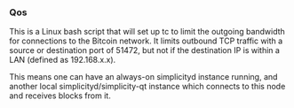 ### Qos ###

This is a Linux bash script that will set up tc to limit the outgoing bandwidth for connections to the Bitcoin network. It limits outbound TCP traffic with a source or destination port of 51472, but not if the destination IP is within a LAN (defined as 192.168.x.x).

This means one can have an always-on simplicityd instance running, and another local simplicityd/simplicity-qt instance which connects to this node and receives blocks from it.
